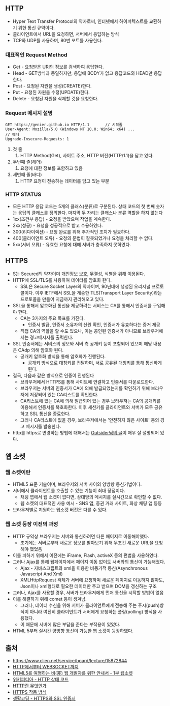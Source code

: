## HTTP

- Hyper Text Transfer Protocol의 약자로써, 인터넷에서 하이퍼텍스트를 교환하기 위한 통신 규약이다.
- 클라이언트에서 URL을 요청하면, 서버에서 응답하는 방식
- TCP와 UDP를 사용하며, 80번 포트를 사용한다. 

### 대표적인 Request Method

- Get - 요청받은 URI의 정보를 검색하여 응답한다.
- Head - GET방식과 동일하지만, 응답에 BODY가 없고 응답코드와 HEAD만 응답한다.
- Post - 요청된 자원을 생성(CREATE)한다. 
- Put - 요청된 자원을 수정(UPDATE)한다.
- Delete -  요청된 자원을 삭제할 것을 요청한다. 

### Request 메시지 설명

~~~ 
GET https://genier.github.io HTTP/1.1		// 시작줄
User-Agent: Mozilla/5.0 (Windows NT 10.0; Win64; x64) ...			  // 헤더
Upgrade-Insecure-Requests: 1
~~~

1. 첫 줄 
   1. HTTP Method(Get), 사이트 주소, HTTP 버전(HTTP/1.1)을 담고 있다.
2. 두번째 줄(헤더) 
   1. 요청에 대한 정보를 포함하고 있음
3. 세번째 줄(바디) 
   1. HTTP 요청이 전송하는 데이터를 담고 있는 부분

### HTTP STATUS

- 모든 HTTP 응답 코드는 5개의 클래스(분류)로 구분된다. 상태 코드의 첫 번째 숫자는 응답의 클래스를 정의한다. 마지막 두 자리는 클래스나 분류 역할을 하지 않는다
- 1xx(조건부 응답) - 요청을 받았으며 작업을 계속한다.
- 2xx(성공) - 요청을 성공적으로 받고 수용하였다.
- 300(리다이렉션) - 요청 완료를 위해 추가적인 조치가 필요하다.
- 400(클라이언트 오류) - 요청의 문법이 잘못되었거나 요청을 처리할 수 없다.
- 5xx(서버 오류) - 유효한 요청에 대해 서버가 충족하지 못하였다.

## HTTPS

- S는 Secured의 약자이며 개인정보 보호, 무결성, 식별을 위해 이용된다.
- HTTP에 SSL/TLS를 사용하여 데이터를 암호화 한다.
    - SSL은 Secure Socket Layer의 약자이며, 90년대에 생성된 오리지널 프로토콜이다. 이후 IETF에서 SSL을 계승한 TLS(Transport Layer Security)라는 프로토콜을 만들어 지금까지 관리해오고 있다.
- SSL을 통해서 암호화된 통신을 제공하려는 서비스는 CA를 통해서 인증서를 구입해야 한다.
    - CA는 3가지의 주요 목표를 가진다.
        - 인증서 발급, 인증서 소유자의 신원 확인, 인증서가 유효하다는 증거 제공
    - 직접 CA의 역할을 할 수도 있으나, 이는 공인된 인증서가 아니므로 브라우저에서는 경고메시지를 출력한다.
- SSL 인증서에는 서비스의 정보와 서버 측 공개키 등이 포함되어 있으며 해당 내용은 CAdp 의해 암호화 된다.
    - 공개키 암호화 방식을 통해 암호화가 진행된다.
        - 공개키 방식으로 대칭키를 전달하며, 서로 공유된 대칭키를 통해 통신하게 된다.
- 결국, 다음과 같은 방식으로 인증이 진행된다
    - 브라우저에서 HTTPS를 통해 사이트에 연결하고 인증서를 다운로드한다. 
    - 브라우저는 서버의 인증서가 CA에 의해 발급되었는지를 확인하기 위해 브라우저에 저장되어 있는 CA리스트를 확인한다.
    - CA리스트에 있는 CA에 의해 발급되어 있는 경우 브라우저는 CA의 공개키를 이용해서 인증서를 복호화한다. 이후 세션키를 클라이언트와 서버가 모두 공유하고 SSL 통신을 종료한다.
    - 그러나 CA리스트에 없을 경우, 브라우저에서는 '안전하지 않은 사이트' 등의 경고 메시지를 발송한다.
- http를 https로 변경하는 방법에 대해서는 [Outsider님의 글](https://blog.outsider.ne.kr/1149)이 매우 잘 설명되어 있다.

## 웹 소켓

### 웹 소켓이란

- HTML5 표준 기술이며, 브라우저와 서버 사이의 양방향 통신기법이다.
- 서버에서 클라이언트를 호출할 수 있는 기능이 최대 장점이다. 
  - 채팅 앱에서 웹 소켓이 없다면, 상대방의 메시지를 실시간으로 확인할 수 없다.
  - 웹 소켓의 대표적인 사용 예시 - SNS 앱, 증권 거래 사이트, 화상 채팅 앱 등등 
- 브라우저별로 지원하는 웹소켓 버전은 다를 수 있다.

### 웹 소켓 등장 이전의 과정

- HTTP 규약상 브라우저는 서버와 통신하려면 다른 페이지로 이동해야했다.
  - 초기에는 서버로부터 새로운 정보를 받아보기 위해 무조건 새로운 URL을 요청해야 했었음
- 이를 피하기 위해서 이전에는 iFrame, Flash, activeX 등의 편법을 사용하였다.
- 그러나 Ajax를 통해 웹페이지에서 페이지 이동 없이도 서버와의 통신이 가능해졌다.
  - Ajax - 자바스크립트와 xml을 이용한 비동기적 통신(Asynchronous Javascript And Xml)
  - XMLHttpRequest 객체가 서버에 요청하며 새로운 페이지로 이동하지 않아도, Json이나 xml형태로 필요한 데이터만 주고 받으며 DOM을 갱신하는 구조
- 그러나, Ajax를 사용할 경우, 서버가 브라우저에게 먼저 통신을 시작할 방법이 없음
- 이를 해결하기 위해 comet 등이 생겨남.
  - 그러나, 데이터 수신을 위해 서버가 클라이언트에게 전송해 주는 푸시(push)방식이 아니라 여전히 클라이언트가 서버에게 요청하는 폴링(polling) 방식을 사용했다.
  - 이 때문에 서버에 많은 부담을 준다는 부작용이 있었다.
- HTML 5부터 실시간 양방향 통신이 가능한 웹 소켓이 등장하였다.

## 출처

- https://www.clien.net/service/board/lecture/15872844
- [HTTP에서부터 WEBSOCKET까지](https://medium.com/@chullino/http%EC%97%90%EC%84%9C%EB%B6%80%ED%84%B0-websocket%EA%B9%8C%EC%A7%80-94df91988788)
- [HTML5를 여행하는 비(非) 웹 개발자를 위한 안내서 - 1부 웹소켓](https://www.slideshare.net/hiscale/111015-html5-1)
- [위키피디아 - HTTP 상태 코드](https://ko.wikipedia.org/wiki/HTTP_상태_코드)
- [HTTP란 무엇인가](https://velog.io/@surim014/HTTP%EB%9E%80-%EB%AC%B4%EC%97%87%EC%9D%B8%EA%B0%80)
- [HTTPS 작동 방식](https://howhttps.works/ko/)
- [생활코딩 - HTTPS와 SSL 인증서](https://opentutorials.org/course/228/4894)

